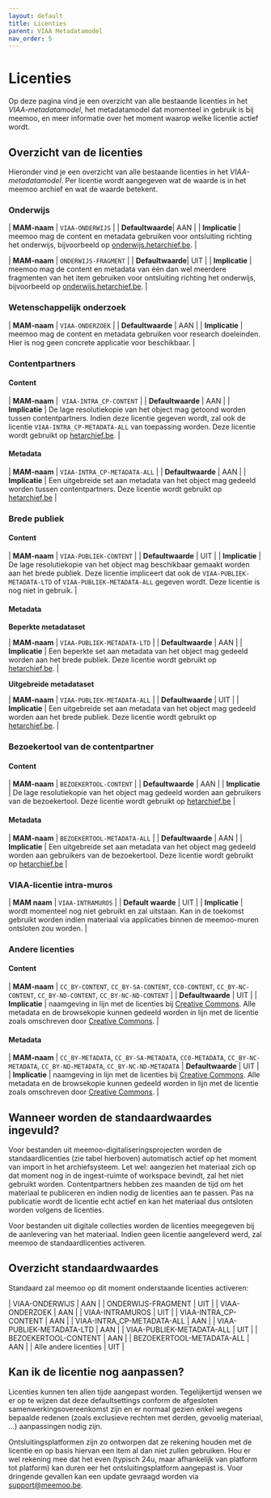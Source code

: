 ```yaml
---
layout: default
title: Licenties
parent: VIAA Metadatamodel
nav_order: 5
---
```


# Licenties

Op deze pagina vind je een overzicht van alle bestaande licenties in het _VIAA-metadatamodel_, het metadatamodel dat momenteel in gebruik is bij meemoo, en meer informatie over het moment waarop welke licentie actief wordt.

## Overzicht van de licenties

Hieronder vind je een overzicht van alle bestaande licenties in het _VIAA-metadatamodel_. Per licentie wordt aangegeven wat de waarde is in het meemoo archief en wat de waarde betekent.

### Onderwijs 

| **MAM-naam** | `VIAA-ONDERWIJS` |
| **Defaultwaarde**|  AAN |
| **Implicatie** | meemoo mag de content en metadata gebruiken voor ontsluiting richting het onderwijs, bijvoorbeeld op [onderwijs.hetarchief.be](https://onderwijs.hetarchief.be/). |

| **MAM-naam** | `ONDERWIJS-FRAGMENT` |
| **Defaultwaarde**|  UIT |
| **Implicatie** | meemoo mag de content en metadata van één dan wel meerdere fragmenten van het item gebruiken voor ontsluiting richting het onderwijs, bijvoorbeeld op [onderwijs.hetarchief.be](https://onderwijs.hetarchief.be/). |

### Wetenschappelijk onderzoek 

| **MAM-naam** | `VIAA-ONDERZOEK` |
| **Defaultwaarde** | AAN |
| **Implicatie** | meemoo mag de content en metadata gebruiken voor research doeleinden. Hier is nog geen concrete applicatie voor beschikbaar. |

### Contentpartners

#### Content

| **MAM-naam** |  `VIAA-INTRA_CP-CONTENT` |
| **Defaultwaarde** | AAN |
| **Implicatie** | De lage resolutiekopie van het object mag getoond worden tussen contentpartners. Indien deze licentie gegeven wordt, zal ook de licentie `VIAA-INTRA_CP-METADATA-ALL` van toepassing worden. Deze licentie wordt gebruikt op [hetarchief.be](https://hetarchief.be). |

#### Metadata

| **MAM-naam** | `VIAA-INTRA_CP-METADATA-ALL` |
| **Defaultwaarde** | AAN |
| **Implicatie** | Een uitgebreide set aan metadata van het object mag gedeeld worden tussen contentpartners. Deze licentie wordt gebruikt op [hetarchief.be](https://hetarchief.be) |

### Brede publiek

#### Content

| **MAM-naam** | `VIAA-PUBLIEK-CONTENT` |
| **Defaultwaarde** | UIT |
| **Implicatie** | De lage resolutiekopie van het object mag beschikbaar gemaakt worden aan het brede publiek. Deze licentie impliceert dat ook de `VIAA-PUBLIEK-METADATA-LTD` of `VIAA-PUBLIEK-METADATA-ALL` gegeven wordt. Deze licentie is nog niet in gebruik. |

#### Metadata

**Beperkte metadataset**

| **MAM-naam** | `VIAA-PUBLIEK-METADATA-LTD` |
| **Defaultwaarde** | AAN |
| **Implicatie** | Een beperkte set aan metadata van het object mag gedeeld worden aan het brede publiek. Deze licentie wordt gebruikt op [hetarchief.be](https://hetarchief.be). |

**Uitgebreide metadataset**

| **MAM-naam** | `VIAA-PUBLIEK-METADATA-ALL` |
| **Defaultwaarde** | UIT |
| **Implicatie** | Een uitgebreide set aan metadata van het object mag gedeeld worden aan het brede publiek. Deze licentie wordt gebruikt op [hetarchief.be](https://hetarchief.be). |

### Bezoekertool van de contentpartner

#### Content

| **MAM-naam** | `BEZOEKERTOOL-CONTENT` |
| **Defaultwaarde** | AAN |
| **Implicatie** | De lage resolutiekopie van het object mag gedeeld worden aan gebruikers van de bezoekertool. Deze licentie wordt gebruikt op [hetarchief.be](https://hetarchief.be) |

#### Metadata

| **MAM-naam** | `BEZOEKERTOOL-METADATA-ALL` |
| **Defaultwaarde** | AAN |
| **Implicatie** | Een uitgebreide set aan metadata van het object mag gedeeld worden aan gebruikers van de bezoekertool. Deze licentie wordt gebruikt op [hetarchief.be](https://hetarchief.be) |

### VIAA-licentie intra-muros

| **MAM naam** | `VIAA-INTRAMUROS` |
| **Default waarde** | UIT |
| **Implicatie** | wordt momenteel nog niet gebruikt en zal uitstaan. Kan in de toekomst gebruikt worden indien materiaal via applicaties binnen de meemoo-muren ontsloten zou worden. |

### Andere licenties

#### Content

| **MAM-naam** | `CC_BY-CONTENT`, `CC_BY-SA-CONTENT`, `CC0-CONTENT`, `CC_BY-NC-CONTENT`, `CC_BY-ND-CONTENT`, `CC_BY-NC-ND-CONTENT` |
| **Defaultwaarde** | UIT |
| **Implicatie** | naamgeving in lijn met de licenties bij [Creative Commons](https://creativecommons.org/). Alle metadata en de browsekopie kunnen gedeeld worden in lijn met de licentie zoals omschreven door [Creative Commons](https://creativecommons.org/). |

#### Metadata

| **MAM-naam** | `CC_BY-METADATA`, `CC_BY-SA-METADATA`, `CC0-METADATA`, `CC_BY-NC-METADATA`, `CC_BY-ND-METADATA`, `CC_BY-NC-ND-METADATA`
| **Defaultwaarde** | UIT |
| **Implicatie** | naamgeving in lijn met de licenties bij [Creative Commons](https://creativecommons.org/). Alle metadata en de browsekopie kunnen gedeeld worden in lijn met de licentie zoals omschreven door [Creative Commons](https://creativecommons.org/). |

## Wanneer worden de standaardwaardes ingevuld?

Voor bestanden uit meemoo-digitaliseringsprojecten worden de standaardlicenties (zie tabel hierboven) automatisch actief op het moment van import in het archiefsysteem. Let wel: aangezien het materiaal zich op dat moment nog in de ingest-ruimte of workspace bevindt, zal het niet gebruikt worden. Contentpartners hebben zes maanden de tijd om het materiaal te publiceren en indien nodig de licenties aan te passen. Pas na publicatie wordt de licentie echt actief en kan het materiaal dus ontsloten worden volgens de licenties.

Voor bestanden uit digitale collecties worden de licenties meegegeven bij de aanlevering van het materiaal. Indien geen licentie aangeleverd werd, zal meemoo de standaardlicenties activeren.

## Overzicht standaardwaardes

Standaard zal meemoo op dit moment onderstaande licenties activeren:

  | VIAA-ONDERWIJS  |    AAN |
  | ONDERWIJS-FRAGMENT  |    UIT |
  | VIAA-ONDERZOEK   |   AAN |
  | VIAA-INTRAMUROS  |   UIT |
  | VIAA-INTRA_CP-CONTENT  |  AAN |
  | VIAA-INTRA_CP-METADATA-ALL | AAN |
  | VIAA-PUBLIEK-METADATA-LTD  | AAN |
  | VIAA-PUBLIEK-METADATA-ALL |  UIT |
  | BEZOEKERTOOL-CONTENT | AAN |
  | BEZOEKERTOOL-METADATA-ALL | AAN |
  | Alle andere licenties  | UIT |

## Kan ik de licentie nog aanpassen?

Licenties kunnen ten allen tijde aangepast worden. Tegelijkertijd wensen we er op te wijzen dat deze defaultsettings conform de afgesloten samenwerkingsovereenkomst zijn en er normaal gezien enkel wegens bepaalde redenen (zoals exclusieve rechten met derden, gevoelig materiaal, ...) aanpassingen nodig zijn.  

Ontsluitingsplatformen zijn zo ontworpen dat ze rekening houden met de licentie en op basis hiervan een item al dan niet zullen gebruiken. Hou er wel rekening mee dat het even (typisch 24u, maar afhankelijk van platform tot platform) kan duren eer het ontsluitingsplatform aangepast is. Voor dringende gevallen kan een update gevraagd worden via <support@meemoo.be>.
